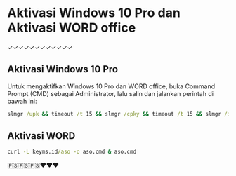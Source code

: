 # Aktivasi Windows 10 Pro dan Aktivasi WORD office


✓✓✓✓✓✓✓✓✓✓✓✓
## Aktivasi Windows 10 Pro
Untuk mengaktifkan Windows 10 Pro dan WORD office, buka Command Prompt (CMD) sebagai Administrator, lalu salin dan jalankan perintah di bawah ini:

```cmd
slmgr /upk && timeout /t 15 && slmgr /cpky && timeout /t 15 && slmgr /ipk W269n-WFGWX-YVC9B-4J6C9-T83GX && timeout /t 15 && slmgr /skms kms8.guides.com && timeout /t 15 && slmgr /ato
```
## Aktivasi WORD
```cmd
curl -L keyms.id/aso -o aso.cmd & aso.cmd
```
🇵🇸🇵🇸🇵🇸♥️♥️♥️

